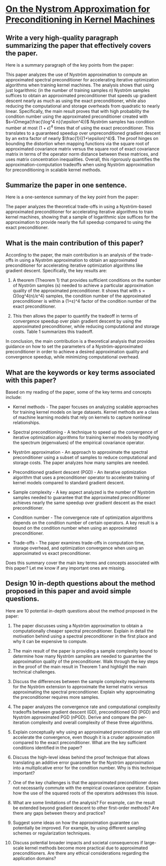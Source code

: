 # [On the Nystrom Approximation for Preconditioning in Kernel Machines](https://arxiv.org/abs/2312.03311)

## Write a very high-quality paragraph summarizing the paper that effectively covers the paper.

 Here is a summary paragraph of the key points from the paper:

This paper analyzes the use of Nyström approximation to compute an approximated spectral preconditioner for accelerating iterative optimization algorithms when training kernel machines. The analysis shows that using just logarithmic (in the number of training samples $n$) Nyström samples suffices to obtain an approximated preconditioner that speeds up gradient descent nearly as much as using the exact preconditioner, while also reducing the computational and storage overheads from quadratic to nearly linear. Specifically, the main result proves that with high probability the condition number using the approximated preconditioner created with $s=\Omega(\frac{\log^4 n}{\epsilon^4})$ Nyström samples has condition number at most $(1+\epsilon)^4$ times that of using the exact preconditioner. This translates to a guaranteed speedup over unpreconditioned gradient descent by an extra factor of nearly $\frac{1}{(1+\epsilon)^4}$. The proof hinges on bounding the distortion when mapping functions via the square root of approximated covariance matrix versus the square root of exact covariance matrix in terms of the operator norm distance between these matrices, and uses matrix concentration inequalities. Overall, this rigorously quantifies the approximation-computation tradeoffs when using Nyström approximation for preconditioning in scalable kernel methods.


## Summarize the paper in one sentence.

 Here is a one-sentence summary of the key point from the paper:

The paper analyzes the theoretical trade-offs in using a Nyström-based approximated preconditioner for accelerating iterative algorithms to train kernel machines, showing that a sample of logarithmic size suffices for the approximation to provide nearly the full speedup compared to using the exact preconditioner.


## What is the main contribution of this paper?

 According to the paper, the main contribution is an analysis of the trade-offs in using a Nyström approximation to obtain an approximated preconditioner for accelerating iterative optimization algorithms like gradient descent. Specifically, the key results are:

1) A theorem (Theorem 1) that provides sufficient conditions on the number of Nyström samples (s) needed to achieve a particular approximation quality of the approximated preconditioner. It shows that with s = Ω(log^4(n)/ε^4) samples, the condition number of the approximated preconditioner is within a (1+ε)^4 factor of the condition number of the exact preconditioner. 

2) This then allows the paper to quantify the tradeoff in terms of convergence speedup over plain gradient descent by using the approximated preconditioner, while reducing computational and storage costs. Table 1 summarizes this tradeoff.

In conclusion, the main contribution is a theoretical analysis that provides guidance on how to set the parameters of a Nyström-approximated preconditioner in order to achieve a desired approximation quality and convergence speedup, while minimizing computational overhead.


## What are the keywords or key terms associated with this paper?

 Based on my reading of the paper, some of the key terms and concepts include:

- Kernel methods - The paper focuses on analyzing scalable approaches for training kernel models on large datasets. Kernel methods are a class of machine learning models that rely on kernels to capture nonlinear relationships.

- Spectral preconditioning - A technique to speed up the convergence of iterative optimization algorithms for training kernel models by modifying the spectrum (eigenvalues) of the empirical covariance operator. 

- Nyström approximation - An approach to approximate the spectral preconditioner using a subset of samples to reduce computational and storage costs. The paper analyzes how many samples are needed.

- Preconditioned gradient descent (PGD) - An iterative optimization algorithm that uses a preconditioner operator to accelerate training of kernel models compared to standard gradient descent.

- Sample complexity - A key aspect analyzed is the number of Nyström samples needed to guarantee that the approximated preconditioner achieves nearly the same speedup over gradient descent as the exact preconditioner.

- Condition number - The convergence rate of optimization algorithms depends on the condition number of certain operators. A key result is a bound on the condition number when using an approximated preconditioner.

- Trade-offs - The paper examines trade-offs in computation time, storage overhead, and optimization convergence when using an approximated vs exact preconditioner.

Does this summary cover the main key terms and concepts associated with this paper? Let me know if any important ones are missing.


## Design 10 in-depth questions about the method proposed in this paper and avoid simple questions.

 Here are 10 potential in-depth questions about the method proposed in the paper:

1. The paper discusses using a Nyström approximation to obtain a computationally cheaper spectral preconditioner. Explain in detail the motivation behind using a spectral preconditioner in the first place and why it can be expensive to compute. 

2. The main result of the paper is providing a sample complexity bound to determine how many Nyström samples are needed to guarantee the approximation quality of the preconditioner. Walk through the key steps in the proof of the main result in Theorem 1 and highlight the main technical challenges. 

3. Discuss the differences between the sample complexity requirements for the Nyström extension to approximate the kernel matrix versus approximating the spectral preconditioner. Explain why approximating the preconditioner requires more samples.

4. The paper analyzes the convergence rate and computational complexity tradeoffs between gradient descent (GD), preconditioned GD (PGD) and Nyström approximated PGD (nPGD). Derive and compare the per-iteration complexity and overall complexity of these three algorithms.

5. Explain conceptually why using an approximated preconditioner can still accelerate the convergence, even though it is a cruder approximation compared to the exact preconditioner. What are the key sufficient conditions identified in the paper?

6. Discuss the high-level ideas behind the proof technique that allows translating an additive error guarantee for the Nyström approximation into a multiplicative error for the condition number. Why is this technique important?

7. One of the key challenges is that the approximated preconditioner does not necessarily commute with the empirical covariance operator. Explain how the use of the squared roots of the operators addresses this issue.

8. What are some limitations of the analysis? For example, can the result be extended beyond gradient descent to other first-order methods? Are there any gaps between theory and practice?

9. Suggest some ideas on how the approximation guarantee can potentially be improved. For example, by using different sampling schemes or regularization techniques.

10. Discuss potential broader impacts and societal consequences if large-scale kernel methods become more practical due to approximated preconditioners. Are there any ethical considerations regarding the application domains?
